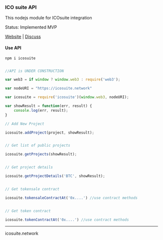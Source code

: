 ### ICO suite API

This nodejs module for ICOsuite integration

Status: Implemented MVP

[Website](http://icosuite.network) | [Discuss](https://t.me/icosuite)

#### Use API

```
npm i icosuite
```

```Javascript

//API is UNDER CONSTRUCTION

var web3 = if window ? window.web3 : require('web3');

var nodeURI = "https://icosuite.network"

var icosuite = require('icosuite')(window.web3, nodeURI);

var showResult = function(err, result) {
    console.log(err, result);
}

// Add New Project

icosuite.addProject(project, showResult);


// Get list of public projects

icosuite.getProjects(showResult);


// Get project details

icosuite.getProjectDetails('BTC', showResult);


// Get tokensale contract

icosuite.tokensaleContractAt('0x....') //use contract methods


// Get token contract

icosuite.tokenContractAt('0x....') //use contract methods

```


-----------------

icosuite.network